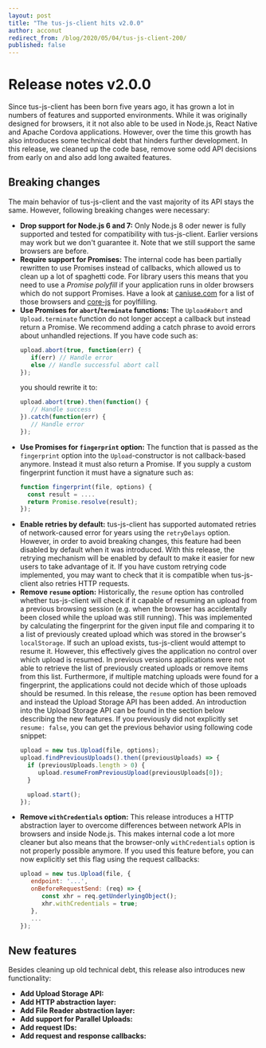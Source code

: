 ```yaml
---
layout: post
title: "The tus-js-client hits v2.0.0"
author: acconut
redirect_from: /blog/2020/05/04/tus-js-client-200/
published: false
---
```


# Release notes v2.0.0
Since tus-js-client has been born five years ago, it has grown a lot in numbers of features and supported environments. While it was originally designed for browsers, it it not also able to be used in Node.js, React Native and Apache Cordova applications. However, over the time this growth has also introduces some technical debt that hinders further development. In this release, we cleaned up the code base, remove some odd API decisions from early on and also add long awaited features.

## Breaking changes
The main behavior of tus-js-client and the vast majority of its API stays the same. However, following breaking changes were necessary:

- **Drop support for Node.js 6 and 7:** Only Node.js 8 oder newer is fully supported and tested for compatibility with tus-js-client. Earlier versions may work but we don't guarantee it. Note that we still support the same browsers are before.
-  **Require support for Promises:** The internal code has been partially rewritten to use Promises instead of callbacks, which allowed us to clean up a lot of spaghetti code. For library users this means that you need to use a *Promise polyfill* if your application runs in older browsers which do not support Promises. Have a look at [caniuse.com](https://caniuse.com/#feat=promises) for a list of those browsers and [core-js](https://github.com/zloirock/core-js#ecmascript-promise) for poylfilling.
- **Use Promises for `abort`/`terminate` functions:** The `Upload#abort` and `Upload.terminate` function do not longer accept a callback but instead return a Promise. We recommend adding a catch phrase to avoid errors about unhandled rejections. If you have code such as:
	```js
	upload.abort(true, function(err) {
	   if(err) // Handle error
	   else // Handle successful abort call
	});
	```
	you should rewrite it to:
	```js
	upload.abort(true).then(function() {
	   // Handle success
	}).catch(function(err) {
	   // Handle error
	});
	```
- **Use Promises for `fingerprint` option:** The function that is passed as the `fingerprint` option into the `Upload`-constructor is not callback-based anymore. Instead it must also return a Promise. If you supply a custom fingerprint function it must have a signature such as:
	```js
	function fingerprint(file, options) {
	  const result = ....
	  return Promise.resolve(result);
	});
	```
- **Enable retries by default:** tus-js-client has supported automated retries of network-caused error for years using the `retryDelays` option. However, in order to avoid breaking changes, this feature had been disabled by default when it was introduced. With this release, the retrying mechanism will be enabled by default to make it easier for new users to take advantage of it. If you have custom retrying code implemented, you may want to check that it is compatible when tus-js-client also retries HTTP requests.
- **Remove `resume` option:** Historically, the `resume` option has controlled whether tus-js-client will check if it capable of resuming an upload from a previous browsing session (e.g. when the browser has accidentally been closed while the upload was still running). This was implemented by calculating the fingerprint for the given input file and comparing it to a list of previously created upload which was stored in the browser's `localStorage`. If such an upload exists, tus-js-client would attempt to resume it.
However, this effectively gives the application no control over which upload is resumed. In previous versions applications were not able to retrieve the list of previously created uploads or remove items from this list. Furthermore, if multiple matching uploads were found for a fingerprint, the applications could not decide which of those uploads should be resumed.
In this release, the `resume` option has been removed and instead the Upload Storage API has been added. An introduction into the Upload Storage API can be found in the section below describing the new features. If you previously did not explicitly set `resume: false`, you can get the previous behavior using following code snippet:
	```js
	upload = new tus.Upload(file, options);
	upload.findPreviousUploads().then((previousUploads) => {
	  if (previousUploads.length > 0) {
	     upload.resumeFromPreviousUpload(previousUploads[0]);
	  }

	  upload.start();
	});
	```
- **Remove `withCredentials` option:** This release introduces a HTTP abstraction layer to overcome differences between network APIs in browsers and inside Node.js. This makes internal code a lot more cleaner but also means that the browser-only `withCredentials` option is not properly possible anymore. If you used this feature before, you can now explicitly set this flag using the request callbacks:
	```js
	upload = new tus.Upload(file, {
	   endpoint: '...',
	   onBeforeRequestSend: (req) => {
	      const xhr = req.getUnderlyingObject();
	      xhr.withCredentials = true;
	   },
	   ...
	});
	```

## New features

Besides cleaning up old technical debt, this release also introduces new functionality:

- **Add Upload Storage API:**
- **Add HTTP abstraction layer:**
- **Add File Reader abstraction layer:**
- **Add support for Parallel Uploads:**
- **Add request IDs:**
- **Add request and response callbacks:**

